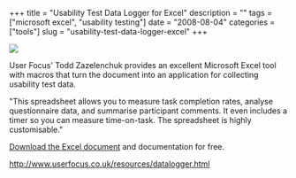 +++
title = "Usability Test Data Logger for Excel"
description = ""
tags = ["microsoft excel", "usability testing"]
date = "2008-08-04"
categories = ["tools"]
slug = "usability-test-data-logger-excel"
+++


<div class="tool-screenshot mb1"><a href="http://www.userfocus.co.uk/resources/datalogger.html"><img id="bluga-thumbnail-2829" class="bluga-thumbnail custom" src="/media/bluga/
wt52321f15edfd4_custom.jpg"/></a></div><p>User Focus' Todd Zazelenchuk provides an excellent Microsoft Excel tool with macros that turn the document into an application for collecting usability test data. </p>
<p>"This spreadsheet allows you to measure task completion rates, analyse questionnaire data, and summarise participant comments. It even includes a timer so you can measure time-on-task. The spreadsheet is highly customisable."</p>
<p><a href="http://www.userfocus.co.uk/resources/datalogger.html">Download the Excel document</a> and documentation for free.</p>
  
<p><a href="http://www.userfocus.co.uk/resources/datalogger.html">http://www.userfocus.co.uk/resources/datalogger.html</a></p>
      
